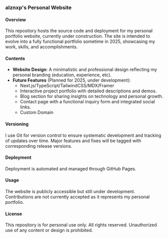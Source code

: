 ### alznxp's Personal Website  

#### Overview  
This repository hosts the source code and deployment for my personal portfolio website, currently under construction. The site is intended to evolve into a fully functional portfolio sometime in 2025, showcasing my work, skills, and accomplishments.  

#### Contents  
- **Website Design**: A minimalistic and professional design reflecting my personal branding (education, experience, etc).  
- **Future Features** (Planned for 2025, under development):
  - Next.js/TypeScript/TailwindCSS/MDX/Framer
  - Interactive project portfolio with detailed descriptions and demos.  
  - Blog section for sharing insights on technology and personal growth.  
  - Contact page with a functional inquiry form and integrated social links.
  - Custom Domain 

#### Versioning  
I use Git for version control to ensure systematic development and tracking of updates over time. Major features and fixes will be tagged with corresponding release versions.  

#### Deployment

Deployment is automated and managed through GitHub Pages.

#### Usage  
The website is publicly accessible but still under development. Contributions are not currently accepted as it represents my personal portfolio.  

#### License  
This repository is for personal use only. All rights reserved. Unauthorized use of any content or design is prohibited.  
